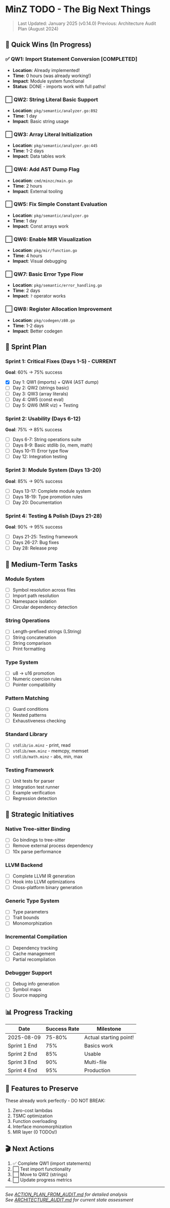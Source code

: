 # MinZ TODO - The Big Next Things

> Last Updated: January 2025 (v0.14.0)
> Previous: Architecture Audit Plan (August 2024)

## 🎯 Quick Wins (In Progress)

### ✅ QW1: Import Statement Conversion [COMPLETED]
- **Location**: Already implemented!
- **Time**: 0 hours (was already working!)
- **Impact**: Module system functional
- **Status**: DONE - imports work with full paths!

### ⬜ QW2: String Literal Basic Support
- **Location**: `pkg/semantic/analyzer.go:892`
- **Time**: 1 day
- **Impact**: Basic string usage

### ⬜ QW3: Array Literal Initialization
- **Location**: `pkg/semantic/analyzer.go:445`
- **Time**: 1-2 days
- **Impact**: Data tables work

### ⬜ QW4: Add AST Dump Flag
- **Location**: `cmd/minzc/main.go`
- **Time**: 2 hours
- **Impact**: External tooling

### ⬜ QW5: Fix Simple Constant Evaluation
- **Location**: `pkg/semantic/analyzer.go`
- **Time**: 1 day
- **Impact**: Const arrays work

### ⬜ QW6: Enable MIR Visualization
- **Location**: `pkg/mir/function.go`
- **Time**: 4 hours
- **Impact**: Visual debugging

### ⬜ QW7: Basic Error Type Flow
- **Location**: `pkg/semantic/error_handling.go`
- **Time**: 2 days
- **Impact**: `?` operator works

### ⬜ QW8: Register Allocation Improvement
- **Location**: `pkg/codegen/z80.go`
- **Time**: 1-2 days
- **Impact**: Better codegen

## 📅 Sprint Plan

### Sprint 1: Critical Fixes (Days 1-5) - CURRENT
**Goal**: 60% → 75% success
- [x] Day 1: QW1 (imports) + QW4 (AST dump)
- [ ] Day 2: QW2 (strings basic)
- [ ] Day 3: QW3 (array literals)
- [ ] Day 4: QW5 (const eval)
- [ ] Day 5: QW6 (MIR viz) + Testing

### Sprint 2: Usability (Days 6-12)
**Goal**: 75% → 85% success
- [ ] Days 6-7: String operations suite
- [ ] Days 8-9: Basic stdlib (io, mem, math)
- [ ] Days 10-11: Error type flow
- [ ] Day 12: Integration testing

### Sprint 3: Module System (Days 13-20)
**Goal**: 85% → 90% success
- [ ] Days 13-17: Complete module system
- [ ] Days 18-19: Type promotion rules
- [ ] Day 20: Documentation

### Sprint 4: Testing & Polish (Days 21-28)
**Goal**: 90% → 95% success
- [ ] Days 21-25: Testing framework
- [ ] Days 26-27: Bug fixes
- [ ] Day 28: Release prep

## 🔨 Medium-Term Tasks

### Module System
- [ ] Symbol resolution across files
- [ ] Import path resolution
- [ ] Namespace isolation
- [ ] Circular dependency detection

### String Operations
- [ ] Length-prefixed strings (LString)
- [ ] String concatenation
- [ ] String comparison
- [ ] Print formatting

### Type System
- [ ] u8 → u16 promotion
- [ ] Numeric coercion rules
- [ ] Pointer compatibility

### Pattern Matching
- [ ] Guard conditions
- [ ] Nested patterns
- [ ] Exhaustiveness checking

### Standard Library
- [ ] `stdlib/io.minz` - print, read
- [ ] `stdlib/mem.minz` - memcpy, memset
- [ ] `stdlib/math.minz` - abs, min, max

### Testing Framework
- [ ] Unit tests for parser
- [ ] Integration test runner
- [ ] Example verification
- [ ] Regression detection

## 🚀 Strategic Initiatives

### Native Tree-sitter Binding
- [ ] Go bindings to tree-sitter
- [ ] Remove external process dependency
- [ ] 10x parse performance

### LLVM Backend
- [ ] Complete LLVM IR generation
- [ ] Hook into LLVM optimizations
- [ ] Cross-platform binary generation

### Generic Type System
- [ ] Type parameters
- [ ] Trait bounds
- [ ] Monomorphization

### Incremental Compilation
- [ ] Dependency tracking
- [ ] Cache management
- [ ] Partial recompilation

### Debugger Support
- [ ] Debug info generation
- [ ] Symbol maps
- [ ] Source mapping

## 📊 Progress Tracking

| Date | Success Rate | Milestone |
|------|--------------|-----------|
| 2025-08-09 | 75-80% | Actual starting point! |
| Sprint 1 End | 75% | Basics work |
| Sprint 2 End | 85% | Usable |
| Sprint 3 End | 90% | Multi-file |
| Sprint 4 End | 95% | Production |

## 💎 Features to Preserve

These already work perfectly - DO NOT BREAK:
1. Zero-cost lambdas
2. TSMC optimization
3. Function overloading
4. Interface monomorphization
5. MIR layer (0 TODOs!)

## 🎬 Next Actions

1. ✅ Complete QW1 (import statements)
2. ⬜ Test import functionality
3. ⬜ Move to QW2 (strings)
4. ⬜ Update progress metrics

---

*See [ACTION_PLAN_FROM_AUDIT.md](ACTION_PLAN_FROM_AUDIT.md) for detailed analysis*  
*See [ARCHITECTURE_AUDIT.md](ARCHITECTURE_AUDIT.md) for current state assessment*